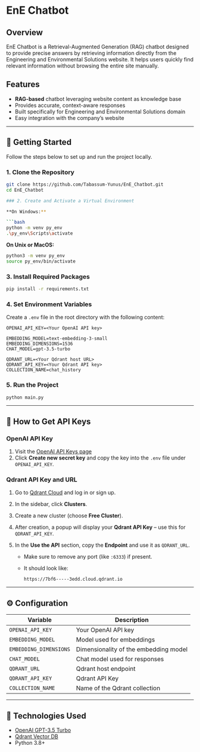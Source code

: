 # EnE Chatbot

## Overview

EnE Chatbot is a Retrieval-Augmented Generation (RAG) chatbot designed to provide precise answers by retrieving information directly from the Engineering and Environmental Solutions website. It helps users quickly find relevant information without browsing the entire site manually.

## Features

- **RAG-based** chatbot leveraging website content as knowledge base  
- Provides accurate, context-aware responses  
- Built specifically for Engineering and Environmental Solutions domain  
- Easy integration with the company’s website  

---

## 🚀 Getting Started

Follow the steps below to set up and run the project locally.

### 1. Clone the Repository

```bash
git clone https://github.com/Tabassum-Yunus/EnE_Chatbot.git
cd EnE_Chatbot

### 2. Create and Activate a Virtual Environment

**On Windows:**

```bash
python -m venv py_env
.\py_env\Scripts\activate
```

**On Unix or MacOS:**

```bash
python3 -m venv py_env
source py_env/bin/activate
```

### 3. Install Required Packages

```bash
pip install -r requirements.txt
```

### 4. Set Environment Variables

Create a `.env` file in the root directory with the following content:

```env
OPENAI_API_KEY=<Your OpenAI API key>

EMBEDDING_MODEL=text-embedding-3-small
EMBEDDING_DIMENSIONS=1536
CHAT_MODEL=gpt-3.5-turbo

QDRANT_URL=<Your Qdrant host URL>
QDRANT_API_KEY=<Your Qdrant API key>
COLLECTION_NAME=chat_history
```

### 5. Run the Project

```bash
python main.py
```

---

## 🔑 How to Get API Keys

### OpenAI API Key

1. Visit the [OpenAI API Keys page](https://platform.openai.com/settings/organization/api-keys)
2. Click **Create new secret key** and copy the key into the `.env` file under `OPENAI_API_KEY`.

### Qdrant API Key and URL

1. Go to [Qdrant Cloud](https://cloud.qdrant.io/login) and log in or sign up.
2. In the sidebar, click **Clusters**.
3. Create a new cluster (choose **Free Cluster**).
4. After creation, a popup will display your **Qdrant API Key** – use this for `QDRANT_API_KEY`.
5. In the **Use the API** section, copy the **Endpoint** and use it as `QDRANT_URL`.

   * Make sure to remove any port (like `:6333`) if present.
   * It should look like:

     ```
     https://7bf6-----3edd.cloud.qdrant.io
     ```

---

## ⚙️ Configuration

| Variable               | Description                           |
| ---------------------- | ------------------------------------- |
| `OPENAI_API_KEY`       | Your OpenAI API key                   |
| `EMBEDDING_MODEL`      | Model used for embeddings             |
| `EMBEDDING_DIMENSIONS` | Dimensionality of the embedding model |
| `CHAT_MODEL`           | Chat model used for responses         |
| `QDRANT_URL`           | Qdrant host endpoint                  |
| `QDRANT_API_KEY`       | Qdrant API Key                        |
| `COLLECTION_NAME`      | Name of the Qdrant collection         |

---

## 🧠 Technologies Used

* [OpenAI GPT-3.5 Turbo](https://platform.openai.com/docs/models/gpt-3-5)
* [Qdrant Vector DB](https://qdrant.tech/)
* Python 3.8+
